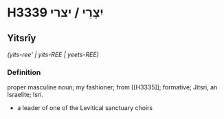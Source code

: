 # H3339 יִצְרִי / יצרי

## Yitsrîy

_(yits-ree' | yits-REE | yeets-REE)_

### Definition

proper masculine noun; my fashioner; from [[H3335]]; formative; Jitsri, an Israelite; Isri.

- a leader of one of the Levitical sanctuary choirs
